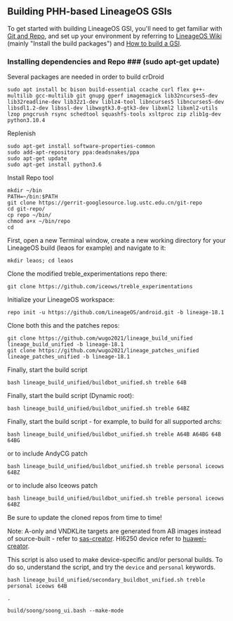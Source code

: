 
## Building PHH-based LineageOS GSIs ##

To get started with building LineageOS GSI, you'll need to get familiar with [Git and Repo](https://source.android.com/source/using-repo.html), and set up your environment by referring to [LineageOS Wiki](https://wiki.lineageos.org/devices/redfin/build) (mainly "Install the build packages") and [How to build a GSI](https://github.com/phhusson/treble_experimentations/wiki/How-to-build-a-GSI%3F).
 ### Installing dependencies and Repo ### (sudo apt-get update)

Several packages are needed in order to build crDroid
```
sudo apt install bc bison build-essential ccache curl flex g++-multilib gcc-multilib git gnupg gperf imagemagick lib32ncurses5-dev lib32readline-dev lib32z1-dev liblz4-tool libncurses5 libncurses5-dev libsdl1.2-dev libssl-dev libwxgtk3.0-gtk3-dev libxml2 libxml2-utils lzop pngcrush rsync schedtool squashfs-tools xsltproc zip zlib1g-dev python3.10.4
```
Replenish
```
sudo apt-get install software-properties-common
sudo add-apt-repository ppa:deadsnakes/ppa
sudo apt-get update
sudo apt-get install python3.6
```
Install Repo tool
```
mkdir ~/bin
PATH=~/bin:$PATH
git clone https://gerrit-googlesource.lug.ustc.edu.cn/git-repo
cd git-repo/
cp repo ~/bin/
chmod a+x ~/bin/repo
cd
```

First, open a new Terminal window, create a new working directory for your LineageOS build (leaos for example) and navigate to it:

    mkdir leaos; cd leaos
    
Clone the modified treble_experimentations repo there:

    git clone https://github.com/iceows/treble_experimentations

Initialize your LineageOS workspace:

    repo init -u https://github.com/LineageOS/android.git -b lineage-18.1

Clone both this and the patches repos:

    git clone https://github.com/wugo2021/lineage_build_unified lineage_build_unified -b lineage-18.1
    git clone https://github.com/wugo2021/lineage_patches_unified lineage_patches_unified -b lineage-18.1

Finally, start the build script

    bash lineage_build_unified/buildbot_unified.sh treble 64B

Finally, start the build script (Dynamic root):

    bash lineage_build_unified/buildbot_unified.sh treble 64BZ
    
Finally, start the build script - for example, to build for all supported archs:

    bash lineage_build_unified/buildbot_unified.sh treble A64B A64BG 64B 64BG
    
or to include AndyCG patch

    bash lineage_build_unified/buildbot_unified.sh treble personal iceows 64BZ

or to include also Iceows patch

    bash lineage_build_unified/buildbot_unified.sh treble personal iceows 64BZ

Be sure to update the cloned repos from time to time!


Note: A-only and VNDKLite targets are generated from AB images instead of source-built - refer to [sas-creator](https://github.com/wugo2021/sas-creator). HI6250 device refer to [huawei-creator](https://github.com/wugo2021/huawei-creator).


This script is also used to make device-specific and/or personal builds. To do so, understand the script, and try the `device` and `personal` keywords.



    bash lineage_build_unified/secondary_buildbot_unified.sh treble personal iceows 64B
    
    .
    
    build/soong/soong_ui.bash --make-mode
